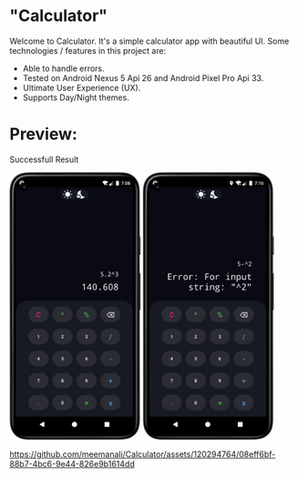 # "Calculator"

Welcome to Calculator. It's a simple calculator app with beautiful UI. Some technologies / features in this project are:

* Able to handle errors. 
* Tested on Android Nexus 5 Api 26 and Android Pixel Pro Api 33. 
* Ultimate User Experience (UX). 
* Supports Day/Night themes. 

# Preview:

Successfull Result

<div>
  <img src="https://github.com/meemanali/Calculator/blob/main/Calculator%201.png" alt="Calulator" width="230" title="Successfull Result">
  <img src="https://github.com/meemanali/Calculator/blob/main/Calculator%202.png" alt="Calulator" width="230" title="Error">
</div>

https://github.com/meemanali/Calculator/assets/120294764/08eff6bf-88b7-4bc6-9e44-826e9b1614dd
